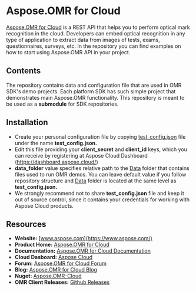 # Aspose.OMR for Cloud

[Aspose.OMR for Cloud](https://products.aspose.cloud/omr/cloud) is a REST API that helps you to perform optical mark recognition in the cloud.
Developers can embed optical recognition in any type of application to extract data from images of tests, exams, questionnaires, surveys, etc. In the repository you can find examples on how to start using Aspose.OMR API in your project. 



## Contents

The repository contains data and configuration file that are used in OMR SDK's demo projects. Each platform SDK has such simple project that demonstrates main Aspose.OMR functionality. This repository is meant to be used as a **submodule** for SDK repositories.

## Installation
- Create your personal configuration file by copying [test_config.json](https://github.com/aspose-omr-cloud/aspose-omr-cloud-demo-data/blob/master/test_config.json "test_config.json")  file under the name **test_config.json.**
- Edit this file providing your **client_secret** and **client_id** keys, which you can receive by registering at Aspose Cloud Dashboard (https://dashboard.aspose.cloud/) 
- **data_folder** value specifies relative path to the [Data](https://github.com/aspose-omr-cloud/aspose-omr-cloud-demo-data/tree/master/Data "Data") folder that contains files used to run OMR demos. You can leave default value if you follow repository structure and [Data](https://github.com/aspose-omr-cloud/aspose-omr-cloud-demo-data/tree/master/Data "Data") folder is located at the same level as **test_config.json.**
- We strongly recommend not to share **test_config.json** file and keep it out of source control, since it contains your credentials for working with Aspose Cloud products.

## Resources

+ **Website:** [www.aspose.com](https://www.aspose.com/)
+ **Product Home:** [Aspose.OMR for Cloud](https://products.aspose.cloud/omr/cloud)
+ **Documentation:** [Aspose.OMR for Cloud Documentation](https://docs.aspose.cloud/display/omrcloud/Home)
+ **Cloud Dasboard:** [Aspose Cloud](https://dashboard.aspose.cloud/)
+ **Forum:** [Aspose.OMR for Cloud Forum](https://forum.aspose.cloud/c/omr)
+ **Blog:** [Aspose.OMR for Cloud Blog](https://blog.aspose.cloud/category/aspose-products/aspose.omr-product-family/)
+ **Nuget:** [Aspose.OMR-Cloud](https://www.nuget.org/packages/Aspose.OMR-Cloud/)
+ **OMR Client Releases:** [Github Releases](https://github.com/aspose-omr-cloud/aspose-omr-cloud-dotnet/releases)
